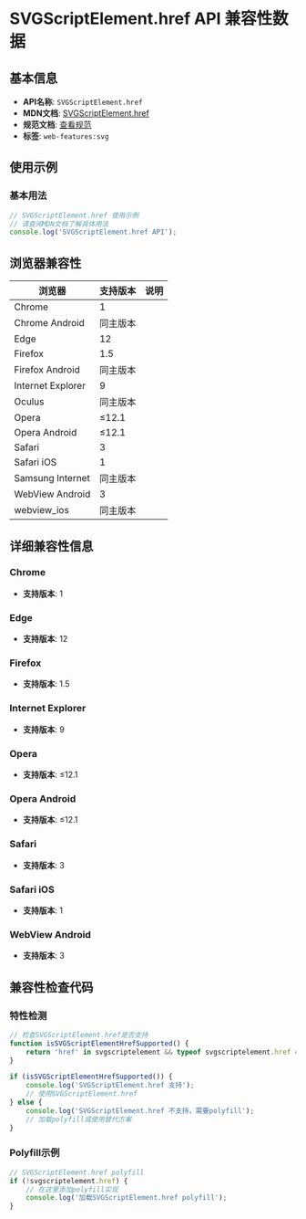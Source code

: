 # SVGScriptElement.href API 兼容性数据

## 基本信息

- **API名称**: `SVGScriptElement.href`
- **MDN文档**: [SVGScriptElement.href](https://developer.mozilla.org/docs/Web/API/SVGScriptElement/href)
- **规范文档**: [查看规范](https://svgwg.org/svg2-draft/types.html#__svg__SVGURIReference__href)
- **标签**: `web-features:svg`

## 使用示例

### 基本用法

```javascript
// SVGScriptElement.href 使用示例
// 请查阅MDN文档了解具体用法
console.log('SVGScriptElement.href API');
```

## 浏览器兼容性

| 浏览器 | 支持版本 | 说明 |
|--------|----------|------|
| Chrome | 1 |  |
| Chrome Android | 同主版本 |  |
| Edge | 12 |  |
| Firefox | 1.5 |  |
| Firefox Android | 同主版本 |  |
| Internet Explorer | 9 |  |
| Oculus | 同主版本 |  |
| Opera | ≤12.1 |  |
| Opera Android | ≤12.1 |  |
| Safari | 3 |  |
| Safari iOS | 1 |  |
| Samsung Internet | 同主版本 |  |
| WebView Android | 3 |  |
| webview_ios | 同主版本 |  |

## 详细兼容性信息

### Chrome

- **支持版本**: 1

### Edge

- **支持版本**: 12

### Firefox

- **支持版本**: 1.5

### Internet Explorer

- **支持版本**: 9

### Opera

- **支持版本**: ≤12.1

### Opera Android

- **支持版本**: ≤12.1

### Safari

- **支持版本**: 3

### Safari iOS

- **支持版本**: 1

### WebView Android

- **支持版本**: 3

## 兼容性检查代码

### 特性检测

```javascript
// 检查SVGScriptElement.href是否支持
function isSVGScriptElementHrefSupported() {
    return 'href' in svgscriptelement && typeof svgscriptelement.href === 'function';
}

if (isSVGScriptElementHrefSupported()) {
    console.log('SVGScriptElement.href 支持');
    // 使用SVGScriptElement.href
} else {
    console.log('SVGScriptElement.href 不支持，需要polyfill');
    // 加载polyfill或使用替代方案
}
```

### Polyfill示例

```javascript
// SVGScriptElement.href polyfill
if (!svgscriptelement.href) {
    // 在这里添加polyfill实现
    console.log('加载SVGScriptElement.href polyfill');
}
```

